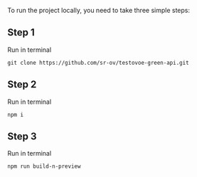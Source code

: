 To run the project locally, you need to take three simple steps:

## Step 1

Run in terminal

```
git clone https://github.com/sr-ov/testovoe-green-api.git
```

## Step 2

Run in terminal

```
npm i
```

## Step 3

Run in terminal

```
npm run build-n-preview
```
